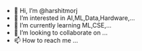 - 👋 Hi, I’m @harshitmorj
- 👀 I’m interested in AI,ML,Data,Hardware,...
- 🌱 I’m currently learning ML,CSE,...
- 💞️ I’m looking to collaborate on ...
- 📫 How to reach me ...

<!---
harshitmorj/harshitmorj is a ✨ special ✨ repository because its `README.md` (this file) appears on your GitHub profile.
You can click the Preview link to take a look at your changes.
--->

